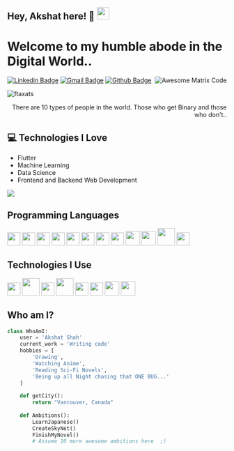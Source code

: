 ## Hey, Akshat here! 👋 <img src="https://media.giphy.com/media/hvRJCLFzcasrR4ia7z/giphy.gif" width="28px" height="28px">

<h1>Welcome to my humble abode in the Digital World..</h1>

<img src='https://github.com/MarikIshtar007/MarikIshtar007/blob/master/images/matrix.gif' alt='Awesome Matrix Code' align='right'/>

[![Linkedin Badge](https://img.shields.io/badge/-Akshat%20Shah-blue?style=flat-square&logo=Linkedin&logoColor=white&link=https://www.linkedin.com/in/akshat-shah-1614101b8/)](https://www.linkedin.com/in/akshat-shah-1614101b8/) [![Gmail Badge](https://img.shields.io/badge/-ftakshatshah@gmail.com-c14438?style=flat-square&logo=Gmail&logoColor=white&link=mailto:ftakshatshah@gmail.com)](mailto:ftakshatshah@gmail.com) [![Github Badge](https://img.shields.io/badge/-GitHub%20Profile-c14438?style=flat-square&logo=Github&link=https://github.com/ftaxats)](https://github.com/ftaxats)

<p align="left"> <img src="https://komarev.com/ghpvc/?username=ftaxats" alt="ftaxats" /> </p>

<div style="text-align: right">There are 10 types of people in the world. Those who get Binary and those who don't.. </div>

## :computer: Technologies I Love
* Flutter
* Machine Learning
* Data Science
* Frontend and Backend Web Development

<img src="https://github-readme-stats.vercel.app/api/top-langs/?username=ftaxats&layout=compact">

## Programming Languages
<img src='https://github.com/MarikIshtar007/MarikIshtar007/blob/master/images/c-original.svg' width='30'/> <img src='https://github.com/MarikIshtar007/MarikIshtar007/blob/master/images/cpp.svg' width='30'/> <img src='https://github.com/MarikIshtar007/MarikIshtar007/blob/master/images/python2.png' height='30'/> <img src='https://github.com/MarikIshtar007/MarikIshtar007/blob/master/images/html.svg' width='30'/> <img src='https://github.com/MarikIshtar007/MarikIshtar007/blob/master/images/java.svg' width='30'/> <img src='https://github.com/MarikIshtar007/MarikIshtar007/blob/master/images/kotlin.svg' width='30'/> <img src='https://github.com/MarikIshtar007/MarikIshtar007/blob/master/images/css.svg' width='30'/> <img src='https://github.com/MarikIshtar007/MarikIshtar007/blob/master/images/js.svg' width='30'/> <img src='https://github.com/MarikIshtar007/MarikIshtar007/blob/master/images/bootstrap.svg' width='33'/> <img src='https://github.com/MarikIshtar007/MarikIshtar007/blob/master/images/dart.svg' width='33'/> <img src='https://github.com/MarikIshtar007/MarikIshtar007/blob/master/images/php.svg' width='40'/>
<img src='https://github.com/MarikIshtar007/MarikIshtar007/blob/master/images/sql.svg' width='30'/>

## Technologies I Use
<img src='https://github.com/MarikIshtar007/MarikIshtar007/blob/master/images/pycharm.svg' width='30'/> <img src='https://github.com/MarikIshtar007/MarikIshtar007/blob/master/images/android.svg' height='40'/> <img src='https://github.com/MarikIshtar007/MarikIshtar007/blob/master/images/flutter-logo.svg' width='30'/> <img src='https://github.com/MarikIshtar007/MarikIshtar007/blob/master/images/django.svg' height='40'/> <img src='https://github.com/MarikIshtar007/MarikIshtar007/blob/master/images/flask.png' width='30'/> <img src='https://github.com/MarikIshtar007/MarikIshtar007/blob/master/images/git.svg' width='30'/> <img src='https://github.com/MarikIshtar007/MarikIshtar007/blob/master/images/nodejs.svg' width='33'/> <img src='https://github.com/MarikIshtar007/MarikIshtar007/blob/master/images/react.svg' width='33'/>

## Who am I?
```python
class WhoAmI:
    user = 'Akshat Shah'
    current_work = 'Writing code'
    hobbies = [
        'Drawing',
        'Watching Anime',
        'Reading Sci-Fi Novels',
        'Being up all Night chasing that ONE BUG...'
    ]
    
    def getCity():
        return "Vancouver, Canada"
    
    def Ambitions():
        LearnJapanese()
        CreateSkyNet()
        FinishMyNovel()
        # Assume 10 more awesome ambitions here  ;)
